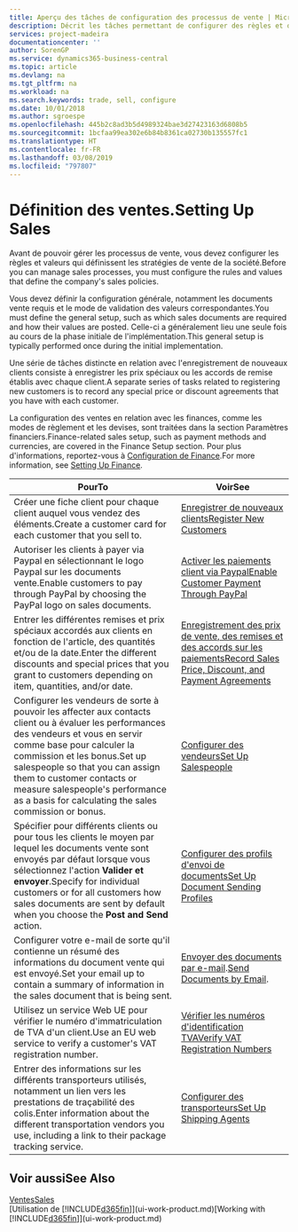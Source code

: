 ```yaml
---
title: Aperçu des tâches de configuration des processus de vente | Microsoft Docs
description: Décrit les tâches permettant de configurer des règles et des valeurs pour définir vos stratégies et vos processus de vente.
services: project-madeira
documentationcenter: ''
author: SorenGP
ms.service: dynamics365-business-central
ms.topic: article
ms.devlang: na
ms.tgt_pltfrm: na
ms.workload: na
ms.search.keywords: trade, sell, configure
ms.date: 10/01/2018
ms.author: sgroespe
ms.openlocfilehash: 445b2c8ad3b5d4989324bae3d27423163d6808b5
ms.sourcegitcommit: 1bcfaa99ea302e6b84b8361ca02730b135557fc1
ms.translationtype: HT
ms.contentlocale: fr-FR
ms.lasthandoff: 03/08/2019
ms.locfileid: "797807"
---
```

# <a name="setting-up-sales"></a><span data-ttu-id="e4ad2-103">Définition des ventes.</span><span class="sxs-lookup"><span data-stu-id="e4ad2-103">Setting Up Sales</span></span>
<span data-ttu-id="e4ad2-104">Avant de pouvoir gérer les processus de vente, vous devez configurer les règles et valeurs qui définissent les stratégies de vente de la société.</span><span class="sxs-lookup"><span data-stu-id="e4ad2-104">Before you can manage sales processes, you must configure the rules and values that define the company's sales policies.</span></span>

<span data-ttu-id="e4ad2-105">Vous devez définir la configuration générale, notamment les documents vente requis et le mode de validation des valeurs correspondantes.</span><span class="sxs-lookup"><span data-stu-id="e4ad2-105">You must define the general setup, such as which sales documents are required and how their values are posted.</span></span> <span data-ttu-id="e4ad2-106">Celle-ci a généralement lieu une seule fois au cours de la phase initiale de l'implémentation.</span><span class="sxs-lookup"><span data-stu-id="e4ad2-106">This general setup is typically performed once during the initial implementation.</span></span>

<span data-ttu-id="e4ad2-107">Une série de tâches distincte en relation avec l'enregistrement de nouveaux clients consiste à enregistrer les prix spéciaux ou les accords de remise établis avec chaque client.</span><span class="sxs-lookup"><span data-stu-id="e4ad2-107">A separate series of tasks related to registering new customers is to record any special price or discount agreements that you have with each customer.</span></span>

<span data-ttu-id="e4ad2-108">La configuration des ventes en relation avec les finances, comme les modes de règlement et les devises, sont traitées dans la section Paramètres financiers.</span><span class="sxs-lookup"><span data-stu-id="e4ad2-108">Finance-related sales setup, such as payment methods and currencies, are covered in the Finance Setup section.</span></span> <span data-ttu-id="e4ad2-109">Pour plus d'informations, reportez-vous à [Configuration de Finance](finance-setup-finance.md).</span><span class="sxs-lookup"><span data-stu-id="e4ad2-109">For more information, see [Setting Up Finance](finance-setup-finance.md).</span></span>

| <span data-ttu-id="e4ad2-110">Pour</span><span class="sxs-lookup"><span data-stu-id="e4ad2-110">To</span></span> | <span data-ttu-id="e4ad2-111">Voir</span><span class="sxs-lookup"><span data-stu-id="e4ad2-111">See</span></span> |
| --- | --- |
| <span data-ttu-id="e4ad2-112">Créer une fiche client pour chaque client auquel vous vendez des éléments.</span><span class="sxs-lookup"><span data-stu-id="e4ad2-112">Create a customer card for each customer that you sell to.</span></span> |[<span data-ttu-id="e4ad2-113">Enregistrer de nouveaux clients</span><span class="sxs-lookup"><span data-stu-id="e4ad2-113">Register New Customers</span></span>](sales-how-register-new-customers.md) |
| <span data-ttu-id="e4ad2-114">Autoriser les clients à payer via Paypal en sélectionnant le logo Paypal sur les documents vente.</span><span class="sxs-lookup"><span data-stu-id="e4ad2-114">Enable customers to pay through PayPal by choosing the PayPal logo on sales documents.</span></span> |[<span data-ttu-id="e4ad2-115">Activer les paiements client via Paypal</span><span class="sxs-lookup"><span data-stu-id="e4ad2-115">Enable Customer Payment Through PayPal</span></span>](sales-how-enable-payment-service-extensions.md) |
| <span data-ttu-id="e4ad2-116">Entrer les différentes remises et prix spéciaux accordés aux clients en fonction de l'article, des quantités et/ou de la date.</span><span class="sxs-lookup"><span data-stu-id="e4ad2-116">Enter the different discounts and special prices that you grant to customers depending on item, quantities, and/or date.</span></span> |[<span data-ttu-id="e4ad2-117">Enregistrement des prix de vente, des remises et des accords sur les paiements</span><span class="sxs-lookup"><span data-stu-id="e4ad2-117">Record Sales Price, Discount, and Payment Agreements</span></span>](sales-how-record-sales-price-discount-payment-agreements.md) |
| <span data-ttu-id="e4ad2-118">Configurer les vendeurs de sorte à pouvoir les affecter aux contacts client ou à évaluer les performances des vendeurs et vous en servir comme base pour calculer la commission et les bonus.</span><span class="sxs-lookup"><span data-stu-id="e4ad2-118">Set up salespeople so that you can assign them to customer contacts or measure salespeople's performance as a basis for calculating the sales commission or bonus.</span></span> |[<span data-ttu-id="e4ad2-119">Configurer des vendeurs</span><span class="sxs-lookup"><span data-stu-id="e4ad2-119">Set Up Salespeople</span></span>](sales-how-setup-salespeople.md) |
| <span data-ttu-id="e4ad2-120">Spécifier pour différents clients ou pour tous les clients le moyen par lequel les documents vente sont envoyés par défaut lorsque vous sélectionnez l'action **Valider et envoyer**.</span><span class="sxs-lookup"><span data-stu-id="e4ad2-120">Specify for individual customers or for all customers how sales documents are sent by default when you choose the **Post and Send** action.</span></span> |[<span data-ttu-id="e4ad2-121">Configurer des profils d'envoi de documents</span><span class="sxs-lookup"><span data-stu-id="e4ad2-121">Set Up Document Sending Profiles</span></span>](sales-how-setup-document-send-profiles.md) |
| <span data-ttu-id="e4ad2-122">Configurer votre e-mail de sorte qu'il contienne un résumé des informations du document vente qui est envoyé.</span><span class="sxs-lookup"><span data-stu-id="e4ad2-122">Set your email up to contain a summary of information in the sales document that is being sent.</span></span> |<span data-ttu-id="e4ad2-123">[Envoyer des documents par e-mail](ui-how-send-documents-email.md).</span><span class="sxs-lookup"><span data-stu-id="e4ad2-123">[Send Documents by Email](ui-how-send-documents-email.md).</span></span> |
|<span data-ttu-id="e4ad2-124">Utilisez un service Web UE pour vérifier le numéro d'immatriculation de TVA d'un client.</span><span class="sxs-lookup"><span data-stu-id="e4ad2-124">Use an EU web service to verify a customer's VAT registration number.</span></span>|[<span data-ttu-id="e4ad2-125">Vérifier les numéros d'identification TVA</span><span class="sxs-lookup"><span data-stu-id="e4ad2-125">Verify VAT Registration Numbers</span></span>](finance-setup-vat.md)|
|<span data-ttu-id="e4ad2-126">Entrer des informations sur les différents transporteurs utilisés, notamment un lien vers les prestations de traçabilité des colis.</span><span class="sxs-lookup"><span data-stu-id="e4ad2-126">Enter information about the different transportation vendors you use, including a link to their package tracking service.</span></span>|[<span data-ttu-id="e4ad2-127">Configurer des transporteurs</span><span class="sxs-lookup"><span data-stu-id="e4ad2-127">Set Up Shipping Agents</span></span>](sales-how-to-set-up-shipping-agents.md)|

## <a name="see-also"></a><span data-ttu-id="e4ad2-128">Voir aussi</span><span class="sxs-lookup"><span data-stu-id="e4ad2-128">See Also</span></span>
[<span data-ttu-id="e4ad2-129">Ventes</span><span class="sxs-lookup"><span data-stu-id="e4ad2-129">Sales</span></span>](sales-manage-sales.md)  
<span data-ttu-id="e4ad2-130">[Utilisation de [!INCLUDE[d365fin](includes/d365fin_md.md)]](ui-work-product.md)</span><span class="sxs-lookup"><span data-stu-id="e4ad2-130">[Working with [!INCLUDE[d365fin](includes/d365fin_md.md)]](ui-work-product.md)</span></span>
